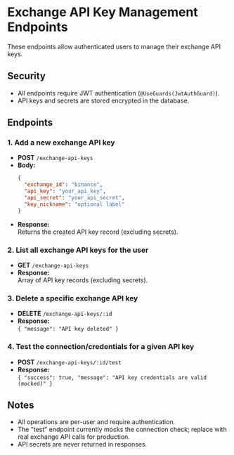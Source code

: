 # Exchange API Key Management Endpoints

These endpoints allow authenticated users to manage their exchange API keys.

## Security
- All endpoints require JWT authentication (`@UseGuards(JwtAuthGuard)`).
- API keys and secrets are stored encrypted in the database.

## Endpoints

### 1. Add a new exchange API key
- **POST** `/exchange-api-keys`
- **Body:**
  ```json
  {
    "exchange_id": "binance",
    "api_key": "your_api_key",
    "api_secret": "your_api_secret",
    "key_nickname": "optional label"
  }
  ```
- **Response:**  
  Returns the created API key record (excluding secrets).

### 2. List all exchange API keys for the user
- **GET** `/exchange-api-keys`
- **Response:**  
  Array of API key records (excluding secrets).

### 3. Delete a specific exchange API key
- **DELETE** `/exchange-api-keys/:id`
- **Response:**  
  `{ "message": "API key deleted" }`

### 4. Test the connection/credentials for a given API key
- **POST** `/exchange-api-keys/:id/test`
- **Response:**  
  `{ "success": true, "message": "API key credentials are valid (mocked)" }`

## Notes
- All operations are per-user and require authentication.
- The "test" endpoint currently mocks the connection check; replace with real exchange API calls for production.
- API secrets are never returned in responses.